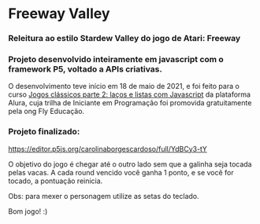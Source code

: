 # Freeway Valley

### Releitura ao estilo Stardew Valley do jogo de Atari: Freeway 
### Projeto desenvolvido inteiramente em javascript com o framework P5, voltado a APIs criativas. 
O desenvolvimento teve início em 18 de maio de 2021, e foi feito para o curso [Jogos clássicos parte 2: laços e listas com Javascript](https://cursos.alura.com.br/course/javascript-listas-lacos) da plataforma Alura, cuja trilha de Iniciante em Programação foi promovida gratuitamente pela ong Fly Educação.

### Projeto finalizado:
https://editor.p5js.org/carolinaborgescardoso/full/YdBCy3-tY

O objetivo do jogo é chegar até o outro lado sem que a galinha seja tocada pelas vacas. A cada round vencido você ganha 1 ponto, e se você for tocado, a pontuação reinicia.

Obs: para mexer o personagem utilize as setas do teclado.

Bom jogo! :)

